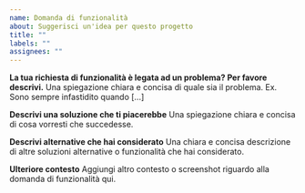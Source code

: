 ```yaml
---
name: Domanda di funzionalità
about: Suggerisci un'idea per questo progetto
title: ""
labels: ""
assignees: ""
---
```


**La tua richiesta di funzionalità è legata ad un problema? Per favore descrivi.**
Una spiegazione chiara e concisa di quale sia il problema. Ex. Sono sempre infastidito quando [...]

**Descrivi una soluzione che ti piacerebbe**
Una spiegazione chiara e concisa di cosa vorresti che succedesse.

**Descrivi alternative che hai considerato**
Una chiara e concisa descrizione di altre soluzioni alternative o funzionalità che hai considerato.

**Ulteriore contesto**
Aggiungi altro contesto o screenshot riguardo alla domanda di funzionalità qui.
